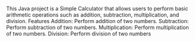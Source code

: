 This Java project is a Simple Calculator that allows users to perform basic arithmetic operations such as addition, subtraction, multiplication, and division.
Features
Addition: Perform addition of two numbers.
Subtraction: Perform subtraction of two numbers.
Multiplication: Perform multiplication of two numbers.
Division: Perform division of two numbers
